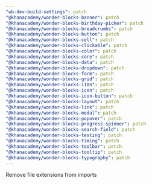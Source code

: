 ```yaml
---
"wb-dev-build-settings": patch
"@khanacademy/wonder-blocks-banner": patch
"@khanacademy/wonder-blocks-birthday-picker": patch
"@khanacademy/wonder-blocks-breadcrumbs": patch
"@khanacademy/wonder-blocks-button": patch
"@khanacademy/wonder-blocks-cell": patch
"@khanacademy/wonder-blocks-clickable": patch
"@khanacademy/wonder-blocks-color": patch
"@khanacademy/wonder-blocks-core": patch
"@khanacademy/wonder-blocks-data": patch
"@khanacademy/wonder-blocks-dropdown": patch
"@khanacademy/wonder-blocks-form": patch
"@khanacademy/wonder-blocks-grid": patch
"@khanacademy/wonder-blocks-i18n": patch
"@khanacademy/wonder-blocks-icon": patch
"@khanacademy/wonder-blocks-icon-button": patch
"@khanacademy/wonder-blocks-layout": patch
"@khanacademy/wonder-blocks-link": patch
"@khanacademy/wonder-blocks-modal": patch
"@khanacademy/wonder-blocks-popover": patch
"@khanacademy/wonder-blocks-progress-spinner": patch
"@khanacademy/wonder-blocks-search-field": patch
"@khanacademy/wonder-blocks-testing": patch
"@khanacademy/wonder-blocks-timing": patch
"@khanacademy/wonder-blocks-toolbar": patch
"@khanacademy/wonder-blocks-tooltip": patch
"@khanacademy/wonder-blocks-typography": patch
---
```


Remove file extensions from imports
